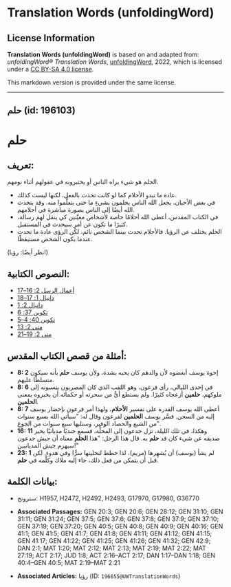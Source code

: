 # Translation Words (unfoldingWord)

## License Information

**Translation Words (unfoldingWord)** is based on and adapted from: _unfoldingWord® Translation Words_, [unfoldingWord](https://unfoldingword.org/utw), 2022, which is licensed under a [CC BY-SA 4.0 license](https://creativecommons.org/licenses/by-sa/4.0/legalcode.en).

This markdown version is provided under the same license.



--------------------------------

## حلم (id: 196103)

حلم
===

تعريف:
------

الحلم هو شيء يراه الناس أو يختبرونه في عقولهم أثناء نومهم.

* عادة ما تبدو الأحلام كما لو كانت تحدث بالفعل، لكنها ليست كذلك.
* في بعض الأحيان، يجعل الله الناس يحلمون بشيءٍ ما حتى يتعلَّموا منه. وقد يتحدث الله أيضًا إلى الناس بصورة مباشرة في أحلامهم.
* في الكتاب المقدس، أعطى الله أحلامًا خاصة لأشخاص معيَّنين كي ينقل لهم رسالة، كثيرًا ما تكون عن أمرٍ سيحدث في المستقبل.
* الحلم يختلف عن الرؤيا. فالأحلام تحدث بينما الشخص نائم، لكن الرؤى عادة ما تحدث عندما يكون الشخص مستيقظًا.

(انظر أيضًا: رؤيا)

النصوص الكتابية:
----------------

* [أعمال الرسل 2: 16–17](https://ref.ly/Acts2:16-Acts2:17)
* [دانيال 1: 17–18](https://ref.ly/Dan1:17-Dan1:18)
* [دانيال 2: 1](https://ref.ly/Dan2:1)
* [تكوين 37: 6](https://ref.ly/Gen37:6)
* [تكوين 40: 4–5](https://ref.ly/Gen40:4-Gen40:5)
* [متى 2: 13](https://ref.ly/Matt2:13)
* [متى 2: 19–21](https://ref.ly/Matt2:19-Matt2:21)

أمثلة من قصص الكتاب المقدس:
---------------------------

* **8: 2** إخوة يوسف أبغضوه لأن والدهم كان يحبه بشدة، ولأن يوسف **حلم** بأنه سيكون متسلطًا عليهم.
* **8: 6** في إحدى الليالي، رأى فرعون، وهو اللقب الذي كان المصريون ينسبونه إلى ملوكهم، **حلمين** أزعجاه كثيرًا. ولم يستطع أيٌّ من سحرته أو حكمائه أن يخبروه بمعنى **الحلمين**.
* **8: 7** أعطى الله يوسف القدرة على تفسير **الأحلام**، ولهذا أمر فرعون بإحضار يوسف إليه من السجن. فسَّر يوسف **الحلمين** لفرعون وقال له: "سيأتي الله بسبع سنوات من الشبع والحصاد الوفير، وستليها سبع سنوات من الجوع".
* **16: 11** وهكذا، في تلك الليلة، نزل جدعون إلى المحلَّة، فسمع جنديًا مديانيًا يخبر صديقه عن شيء كان قد **حلم** به. قال هذا الرجل: "هذا **الحلم** معناه أن جيش جدعون سيهزم جيش المديانيين!"
* **23: 1** لم يشأ (يوسف) أن يُشهِرها (مريم)، لذا خطط لتخليتها سرًّا وفي هدوء. لكن قبل أن يتمكن من فعل ذلك، جاء إليه ملاك وكلَّمه في **حلم**.

بيانات الكلمة:
--------------

* سترونج: H1957, H2472, H2492, H2493, G17970, G17980, G36770

* **Associated Passages:** GEN 20:3; GEN 20:6; GEN 28:12; GEN 31:10; GEN 31:11; GEN 31:24; GEN 37:5; GEN 37:6; GEN 37:8; GEN 37:9; GEN 37:10; GEN 37:19; GEN 37:20; GEN 40:5; GEN 40:8; GEN 40:9; GEN 40:16; GEN 41:1; GEN 41:5; GEN 41:7; GEN 41:8; GEN 41:11; GEN 41:12; GEN 41:15; GEN 41:17; GEN 41:22; GEN 41:25; GEN 41:26; GEN 41:32; GEN 42:9; DAN 2:1; MAT 1:20; MAT 2:12; MAT 2:13; MAT 2:19; MAT 2:22; MAT 27:19; ACT 2:17; JUD 1:8; ACT 2:16–ACT 2:17; DAN 1:17–DAN 1:18; GEN 40:4–GEN 40:5; MAT 2:19–MAT 2:21
* **Associated Articles:** رؤيا (ID: `196655@UWTranslationWords`)

